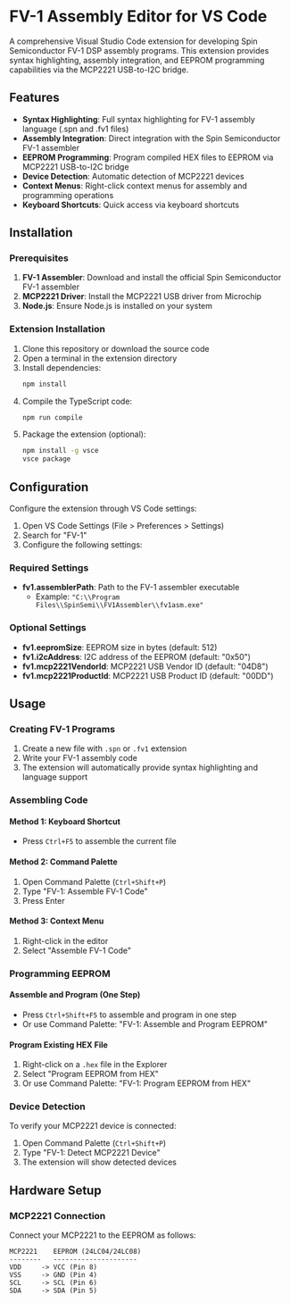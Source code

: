 # FV-1 Assembly Editor for VS Code

A comprehensive Visual Studio Code extension for developing Spin Semiconductor FV-1 DSP assembly programs. This extension provides syntax highlighting, assembly integration, and EEPROM programming capabilities via the MCP2221 USB-to-I2C bridge.

## Features

- **Syntax Highlighting**: Full syntax highlighting for FV-1 assembly language (.spn and .fv1 files)
- **Assembly Integration**: Direct integration with the Spin Semiconductor FV-1 assembler
- **EEPROM Programming**: Program compiled HEX files to EEPROM via MCP2221 USB-to-I2C bridge
- **Device Detection**: Automatic detection of MCP2221 devices
- **Context Menus**: Right-click context menus for assembly and programming operations
- **Keyboard Shortcuts**: Quick access via keyboard shortcuts

## Installation

### Prerequisites

1. **FV-1 Assembler**: Download and install the official Spin Semiconductor FV-1 assembler
2. **MCP2221 Driver**: Install the MCP2221 USB driver from Microchip
3. **Node.js**: Ensure Node.js is installed on your system

### Extension Installation

1. Clone this repository or download the source code
2. Open a terminal in the extension directory
3. Install dependencies:
   ```bash
   npm install
   ```
4. Compile the TypeScript code:
   ```bash
   npm run compile
   ```
5. Package the extension (optional):
   ```bash
   npm install -g vsce
   vsce package
   ```

## Configuration

Configure the extension through VS Code settings:

1. Open VS Code Settings (File > Preferences > Settings)
2. Search for "FV-1"
3. Configure the following settings:

### Required Settings

- **fv1.assemblerPath**: Path to the FV-1 assembler executable
  - Example: `"C:\\Program Files\\SpinSemi\\FV1Assembler\\fv1asm.exe"`

### Optional Settings

- **fv1.eepromSize**: EEPROM size in bytes (default: 512)
- **fv1.i2cAddress**: I2C address of the EEPROM (default: "0x50")
- **fv1.mcp2221VendorId**: MCP2221 USB Vendor ID (default: "04D8")
- **fv1.mcp2221ProductId**: MCP2221 USB Product ID (default: "00DD")

## Usage

### Creating FV-1 Programs

1. Create a new file with `.spn` or `.fv1` extension
2. Write your FV-1 assembly code
3. The extension will automatically provide syntax highlighting and language support

### Assembling Code

#### Method 1: Keyboard Shortcut
- Press `Ctrl+F5` to assemble the current file

#### Method 2: Command Palette
1. Open Command Palette (`Ctrl+Shift+P`)
2. Type "FV-1: Assemble FV-1 Code"
3. Press Enter

#### Method 3: Context Menu
1. Right-click in the editor
2. Select "Assemble FV-1 Code"

### Programming EEPROM

#### Assemble and Program (One Step)
- Press `Ctrl+Shift+F5` to assemble and program in one step
- Or use Command Palette: "FV-1: Assemble and Program EEPROM"

#### Program Existing HEX File
1. Right-click on a `.hex` file in the Explorer
2. Select "Program EEPROM from HEX"
3. Or use Command Palette: "FV-1: Program EEPROM from HEX"

### Device Detection

To verify your MCP2221 device is connected:
1. Open Command Palette (`Ctrl+Shift+P`)
2. Type "FV-1: Detect MCP2221 Device"
3. The extension will show detected devices

## Hardware Setup

### MCP2221 Connection

Connect your MCP2221 to the EEPROM as follows:

```
MCP2221    EEPROM (24LC04/24LC08)
--------   ---------------------
VDD     -> VCC (Pin 8)
VSS     -> GND (Pin 4)
SCL     -> SCL (Pin 6)
SDA     -> SDA (Pin 5)
```

###